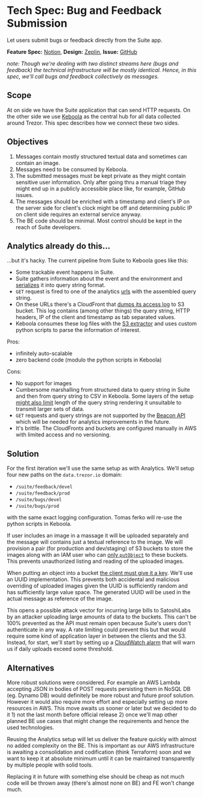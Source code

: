 # Tech Spec: Bug and Feedback Submission
Let users submit bugs or feedback directly from the Suite app.

**Feature Spec:** [Notion](https://www.notion.so/satoshilabs/Feedback-Bug-report-d7cfccbacf084ce3b2bb97ce8c24e8e2#ddfe5670679f4e039a598c3a35d9c3b2), **Design:** [Zeplin](https://zpl.io/aBzxkDq), **Issue:** [GitHub](https://github.com/trezor/trezor-suite/issues/3714)

_note: Though we're dealing with two distinct streams here (bugs and feedback) the technical infrastructure will be mostly identical. Hence, in this spec, we'll call bugs and feedback collectively as messages._

## Scope
At on side we have the Suite application that can send HTTP requests. On the other side we use [Keboola](https://www.keboola.com/) as the central hub for all data collected around Trezor. This spec describes how we connect these two sides.

## Objectives
1. Messages contain mostly structured textual data and sometimes can contain an image.
2. Messages need to be consumed by Keboola.
3. The submitted messages must be kept private as they might contain sensitive user information. Only after going thru a manual triage they might end up in a publicly accessible place like, for example, GitHub issues.
4. The messages should be enriched with a timestamp and client's IP on the server side for client's clock might be off and determining public IP on client side requires an external service anyway.
5. The BE code should be minimal. Most control should be kept in the reach of Suite developers.

## Analytics already do this...
...but it's hacky. The current pipeline from Suite to Keboola goes like this:
- Some trackable event happens in Suite.
- Suite gathers information about the event and the environment and [serializes](https://github.com/trezor/trezor-suite/blob/9d8cea584b1f655f0964d80f863b02b1523e2cad/packages/suite/src/utils/suite/analytics.ts#L12-L33) it into query string format.
- `GET` request is fired to one of the analytics [urls](https://github.com/trezor/trezor-suite/blob/9d8cea584b1f655f0964d80f863b02b1523e2cad/packages/suite/src/actions/suite/analyticsActions.ts#L347-L375) with the assembled query string.
- On these URLs there's a CloudFront that [dumps its access log](https://docs.aws.amazon.com/AmazonCloudFront/latest/DeveloperGuide/AccessLogs.html) to S3 bucket. This log contains (among other things) the query string, HTTP headers, IP of the client and timestamp as tab separated values.
- Keboola consumes these log files with the [S3 extractor](https://help.keboola.com/components/extractors/storage/aws-s3/) and uses custom python scripts to parse the information of interest.

Pros:
- infinitely auto-scalable
- zero backend code (modulo the python scripts in Keboola)

Cons:
- No support for images
- Cumbersome marshalling from structured data to query string in Suite and then from query string to CSV in Keboola. Some layers of the setup [might also limit](https://stackoverflow.com/a/812962/5698865) length of the query string rendering it unsuitable to transmit larger sets of data.
- `GET` requests and query strings are not supported by the [Beacon API](https://developer.mozilla.org/en-US/docs/Web/API/Beacon_API) which will be needed for analytics improvements in the future.
- It's brittle. The CloudFronts and buckets are configured manually in AWS with limited access and no versioning.

## Solution
For the first iteration we'll use the same setup as with Analytics. We'll setup four new paths on the `data.trezor.io` domain:
- `/suite/feedback/devel`
- `/suite/feedback/prod`
- `/suite/bugs/devel`
- `/suite/bugs/prod`

with the same exact logging configuration. Tomas ferko will re-use the python scripts in Keboola. 

If user includes an image in a massage it will be uploaded separately and the message will contains just a textual reference to the image. We will provision a pair (for production and dev/staging) of S3 buckets to store the images along with an IAM user who can [only `putObject`](https://stackoverflow.com/questions/37739086/how-to-allow-only-putobject-permissions-on-specific-directory-in-amazon-s3-bucke/37754260#37754260) to these buckets. This prevents unauthorized listing and reading of the uploaded images.

When putting an object into a bucket [the client must give it a key](https://docs.aws.amazon.com/AmazonS3/latest/userguide/UsingMetadata.html). We'll use an UUID implementation. This prevents both accidental and malicious overriding of uploaded images given the UUID is sufficiently random and has sufficiently large value space. The generated UUID will be used in the actual message as reference of the image.

This opens a possible attack vector for incurring large bills to SatoshiLabs by an attacker uploading large amounts of data to the buckets. This can't be 100% prevented as the API must remain open because Suite's users don't authenticate in any way. A rate limiting could prevent this but that would require some kind of application layer in between the clients and the S3. Instead, for start, we'll start by setting up a [CloudWatch alarm](https://docs.aws.amazon.com/AmazonCloudWatch/latest/monitoring/AlarmThatSendsEmail.html) that will warn us if daily uploads exceed some threshold.

## Alternatives
More robust solutions were considered. For example an AWS Lambda accepting JSON in bodies of POST requests persisting them in NoSQL DB (eg. Dynamo DB) would definitely be more robust and future proof solution. However it would also require more effort and especially setting up more resources in AWS. This move awaits us sooner or later but we decided to do it 1) not the last month before official release 2) once we'll map other planned BE use cases that might change the requirements and hence the used technologies.

Reusing the Analytics setup will let us deliver the feature quickly with almost no added complexity on the BE. This is important as our AWS infrastructure is awaiting a consolidation and codification (think Terraform) soon and we want to keep it at absolute minimum until it can be maintained transparently by multiple people with solid tools.

Replacing it in future with something else should be cheap as not much code will be thrown away (there's almost none on BE) and FE won't change much.
